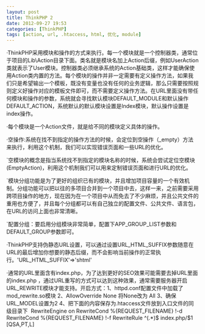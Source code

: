 ```yaml
---
layout: post
title: ThinkPHP 2
date: 2012-09-27 19:53
categories: [ThinkPHP]
tags: [action, url, .htaccess, html, 优化, module]
---
```

·ThinkPHP采用模块和操作的方式来执行。每一个模块就是一个控制器类，通常位于项目的Lib\Action目录下面。类名就是模块名加上Action后缀，例如UserAction类就表示了User模块。控制器类必须继承系统的Action基础类，这样才能确保使用Action类内置的方法。每个模块的操作并非一定需要有定义操作方法，如果我们只是希望输出一个模板，既没有变量也没有任何的业务逻辑，那么只需要按照规则定义好操作对应的模板文件即可，而不需要定义操作方法。在URL里面没有带任何模块和操作的参数，系统就会寻找默认模块DEFAULT_MODULE和默认操作DEFAULT_ACTION，系统默认的默认模块设置是Index模块，默认操作设置是index操作。


·每个模块是一个Action文件，就是给不同的模块定义具体的操作。


·空操作:系统在找不到指定的操作方法的时候，会定位到空操作（_empty）方法来执行，利用这个机制，我们可以实现错误页面和一些URL的优化。


`空模块的概念是指当系统找不到指定的模块名称的时候，系统会尝试定位空模块(EmptyAction)，利用这个机制我们可以用来定制错误页面和进行URL的优化。


`模块分组功能是为了更好的组织已有的模块，并且增加项目容量的一个有效机制。分组功能可以把以往的多项目合并到一个项目中去，这样一来，之前需要采用跨项目操作的地方，现在因为在一个项目中从而免去了不少麻烦，并且公共文件的重用也方便了，并且每个分组都可以有自己独立的配置文件、公共文件、语言包，在URL的访问上面也非常清晰。


`配置分组：要启用分组模块非常简单，配置下APP_GROUP_LIST参数和DEFAULT_GROUP参数即可。


·ThinkPHP支持伪静态URL设置，可以通过设置URL_HTML_SUFFIX参数随意在URL的最后增加你想要的静态后缀，而不会影响当前操作的正常执行。'URL_HTML_SUFFIX'=>'shtml'


·通常的URL里面含有index.php，为了达到更好的SEO效果可能需要去掉URL里面的index.php ，通过URL重写的方式可以达到这种效果，通常需要服务器开启URL_REWRITE模块才能支持。开启方式：1、httpd.conf配置文件中加载了mod_rewrite.so模块
2、AllowOverride None 将None改为 All
3、确保URL_MODEL设置为2
4、把下面的内容保存为.htaccess文件放到入口文件的同级目录下 
<IfModule mod_rewrite.c> RewriteEngine on RewriteCond %{REQUEST_FILENAME} !-d RewriteCond %{REQUEST_FILENAME} !-f RewriteRule ^(.*)$ index.php/$1 [QSA,PT,L] </IfModule>
   